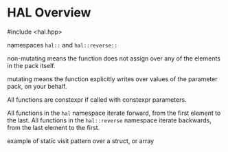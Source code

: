 # HAL Overview

#include <hal.hpp>

namespaces `hal::` and `hal::reverse::`

non-mutating means the function does not assign over any of the elements in the
pack itself.

mutating means the function explicitly writes over values of the parameter pack,
on your behalf.

All functions are constexpr if called with constexpr parameters.

All functions in the `hal` namespace iterate forward, from the first element to
the last. All functions in the `hal::reverse` namespace iterate backwards, from
the last element to the first.

example of static visit pattern over a struct, or array
